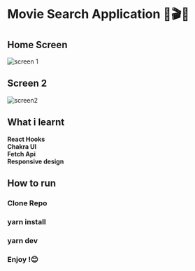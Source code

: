# Movie Search Application 🎥🎬🍿

## Home Screen
![screen 1](https://user-images.githubusercontent.com/74424384/206705288-839fdac5-2069-4137-9815-43410cc87fae.png)

## Screen 2
![screen2](https://user-images.githubusercontent.com/74424384/206705274-1cfc6083-6b02-427b-b322-7dd215abf2b7.png)


## What i learnt
<strong> React Hooks <strong>
<br>
<strong> Chakra UI <strong>
<br>
<strong> Fetch Api <strong>
<br>
<strong> Responsive design <strong>

## How to run
### Clone Repo
### yarn install
### yarn dev
### Enjoy !😊
